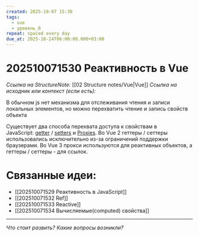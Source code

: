 ```yaml
---
created: 2025-10-07 15:30
tags:
  - vue
  - уровень_0
repeat: spaced every day
due_at: 2025-10-24T06:00:00.000+03:00
---
```

# 202510071530 Реактивность в Vue

*Ссылка на StructureNote:* [[02 Structure notes/Vue|Vue]]
*Ссылка на исходник или контекст (если есть):*

В обычном js нет механизма для отслеживания чтения и записи локальных элементов, но можно перехватить чтение и запись свойств объекта

Существует два способа перехвата доступа к свойствам в JavaScript: [getter](https://developer.mozilla.org/en-US/docs/Web/JavaScript/Reference/Functions/get#description) / [setters](https://developer.mozilla.org/en-US/docs/Web/JavaScript/Reference/Functions/set) и [Proxies](https://developer.mozilla.org/en-US/docs/Web/JavaScript/Reference/Global_Objects/Proxy). Во Vue 2 геттеры / сеттеры использовались исключительно из-за ограничений поддержки браузерами. Во Vue 3 прокси используются для реактивных объектов, а геттеры / сеттеры - для ссылок.

# Связанные идеи:

* [[202510071529 Реактивность в JavaScript]]
* [[202510071532 Ref]]
* [[202510071533 Reactive]]
* [[202510071534 Вычисляемые(computed) свойства]]

---

*Что стоит развить? Какие вопросы возникли?*
